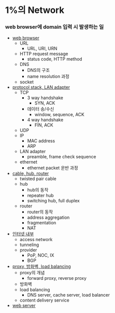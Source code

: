 # 1%의 Network
### web browser에 domain 입력 시 발생하는 일
- [web browser](https://hyelie.tistory.com/entry/Network-1%EC%9D%98-%EB%84%A4%ED%8A%B8%EC%9B%8C%ED%81%AC-1-%EC%9B%B9-%EB%B8%8C%EB%9D%BC%EC%9A%B0%EC%A0%80%EA%B0%80-%ED%95%98%EB%8A%94-%EC%9D%BC)
    - URL
        - URL, URI, URN
    - HTTP request message
        - status code, HTTP method
    - DNS
        - DNS의 구조
        - name resolution 과정
    - socket
- [protocol stack, LAN adapter](https://hyelie.tistory.com/entry/Network-1%EC%9D%98-%EB%84%A4%ED%8A%B8%EC%9B%8C%ED%81%AC-2-OS%EC%99%80-LAN-Adapter)
    - TCP
        - 3 way handshake
            - SYN, ACK
        - 데이터 송/수신
            - window, sequence, ACK
        - 4 way handshake
            - FIN, ACK
    - UDP
    - IP
        - MAC address
        - ARP
    - LAN adapter
        - preamble, frame check sequence
    - ethernet
        - ethernet packet 운반 과정
- [cable, hub, router](https://hyelie.tistory.com/entry/Network-1%EC%9D%98-%EB%84%A4%ED%8A%B8%EC%9B%8C%ED%81%AC-3-Hub-Router-Switch)
    - twisted pair cable
    - hub
        - hub의 동작
        - repeater hub
        - switching hub, full duplex
    - router
        - router의 동작
        - address aggregation
        - fragmentation
        - NAT
- [인터넷 내부](https://hyelie.tistory.com/entry/Network-1%EC%9D%98-%EB%84%A4%ED%8A%B8%EC%9B%8C%ED%81%AC-4-%EC%9D%B8%ED%84%B0%EB%84%B7-%EB%82%B4%EB%B6%80)
    - access network
    - tunneling
    - provider
        - PoP, NOC, IX
        - BGP
- [proxy, 방화벽, load balancing](https://hyelie.tistory.com/entry/Network-1%EC%9D%98-%EB%84%A4%ED%8A%B8%EC%9B%8C%ED%81%AC-5-Firewall-Proxy-Load-Balance)
    - proxy의 개념
        - forward proxy, reverse proxy
    - 방화벽
    - load balancing
        - DNS server, cache server, load balancer
    - content delivery service
- [web server](https://hyelie.tistory.com/entry/Network-1%EC%9D%98-%EB%84%A4%ED%8A%B8%EC%9B%8C%ED%81%AC-6-%EB%A7%88%EB%AC%B4%EB%A6%AC-Web-Server-Response)